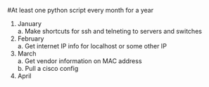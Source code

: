 #At least one python script every month for a year

1. January  
   a. Make shortcuts for ssh and telneting to servers and switches
2. February  
   a.  Get internet IP info for localhost or some other IP
3. March  
   a. Get vendor information on MAC address  
   b. Pull a cisco config
4. April
